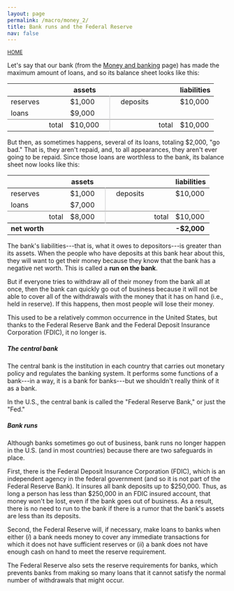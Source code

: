 ```yaml
---
layout: page
permalink: /macro/money_2/
title: Bank runs and the Federal Reserve
nav: false
---
```


<link rel="stylesheet" href="/assets/css/table.css">

[<small>HOME</small>](/macro/)



Let's say that our bank (from the [Money and banking](/macro/money_1/) page) has made the maximum amount of loans, and so its balance sheet looks like this:


<table class="styled-table">
<thead>
<tr>
<th style="width:120px;"></th>
<th>assets</th>
<th></th>
<th></th>
<th style="width:120px;"></th>
<th>liabilities</th>
</tr>
</thead>
<tbody>
<tr>
<td style="text-align: left;">reserves</td>
<td>$1,000</td>
<td style="border-right:1px solid #cacacc"></td>
<td></td>
<td style="text-align: left;">deposits</td>
<td>$10,000</td>
</tr>
<tr>
<td style="text-align: left;">loans</td>
<td>$9,000</td>
<td style="border-right:1px solid #cacacc"></td>
<td></td>
<td></td>
<td></td>
</tr>

<tr>
<td style="text-align: right; border-top:1px solid #808080;">total</td>
<td style="border-top:1px solid #808080;">$10,000</td>
<td style="border-right:1px solid #cacacc; border-top:1px solid #808080;"></td>
<td style="border-top:1px solid #808080;"></td>
<td style="text-align: right; border-top:1px solid #808080;">total</td>
<td style="border-top:1px solid #808080;">$10,000</td>
</tr>

</tbody>
</table>


But then, as sometimes happens, several of its loans, totaling \$2,000, "go bad." That is, they aren't repaid, and, to all appearances, they aren't ever going to be repaid. Since those loans are worthless to the bank, its balance sheet now looks like this:


<table class="styled-table">
<thead>
<tr>
<th style="width:120px;"></th>
<th>assets</th>
<th></th>
<th></th>
<th style="width:120px;"></th>
<th>liabilities</th>
</tr>
</thead>
<tbody>
<tr>
<td style="text-align: left;">reserves</td>
<td>$1,000</td>
<td style="border-right:1px solid #cacacc"></td>
<td></td>
<td style="text-align: left;">deposits</td>
<td>$10,000</td>
</tr>
<tr>
<td style="text-align: left;">loans</td>
<td>$7,000</td>
<td style="border-right:1px solid #cacacc"></td>
<td></td>
<td></td>
<td></td>
</tr>
<tr>
<td style="text-align: right; border-top:1px solid #808080;">total</td>
<td style="border-top:1px solid #808080;">$8,000</td>
<td style="border-right:1px solid #cacacc; border-top:1px solid #808080;"></td>
<td style="border-top:1px solid #808080;"></td>
<td style="text-align: right; border-top:1px solid #808080;">total</td>
<td style="border-top:1px solid #808080;">$10,000</td>
</tr>

<tr>
<td style="text-align: left; border-top:1.5px solid #000000;"><strong>net worth</strong></td>
<td style="border-top:1.5px solid #000000;"></td>
<td style="border-top:1.5px solid #000000;"></td>
<td style="border-top:1.5px solid #000000;"></td>
<td style="border-top:1.5px solid #000000;"></td>
<td style="border-top:1.5px solid #000000;"><strong>-$2,000</strong></td>
</tr>

</tbody>
</table>


The bank's liabilities---that is, what it owes to depositors---is greater than its assets. When the people who have deposits at this bank hear about this, they will want to get their money because they know that the bank has a negative net worth. This is called a **run on the bank**.

But if everyone tries to withdraw all of their money from the bank all at once, then the bank can quickly go out of business because it will not be able to cover all of the withdrawals with the money that it has on hand (i.e., held in reserve). If this happens, then most people will lose their money.

This used to be a relatively common occurrence in the United States, but thanks to the Federal Reserve Bank and the Federal Deposit Insurance Corporation (FDIC), it no longer is.

##### The central bank

The central bank is the institution in each country that carries out monetary policy and regulates the banking system. It performs some functions of a bank---in a way, it is a bank for banks---but we shouldn't really think of it as a bank.

In the U.S., the central bank is called the "Federal Reserve Bank," or just the "Fed."

##### Bank runs

Although banks sometimes go out of business, bank runs no longer happen in the U.S. (and in most countries) because there are two safeguards in place.

First, there is the Federal Deposit Insurance Corporation (FDIC), which is an independent agency in the federal government (and so it is not part of the Federal Reserve Bank). It insures all bank deposits up to \$250,000. Thus, as long a person has less than \$250,000 in an FDIC insured account, that money won't be lost, even if the bank goes out of business. As a result, there is no need to run to the bank if there is a rumor that the bank's assets are less than its deposits.

Second, the Federal Reserve will, if necessary, make loans to banks when either (*i*) a bank needs money to cover any immediate transactions for which it does not have sufficient reserves or (*ii*) a bank does not have enough cash on hand to meet the reserve requirement.

The Federal Reserve also sets the reserve requirements for banks, which prevents banks from making so many loans that it cannot satisfy the normal number of withdrawals that might occur.
